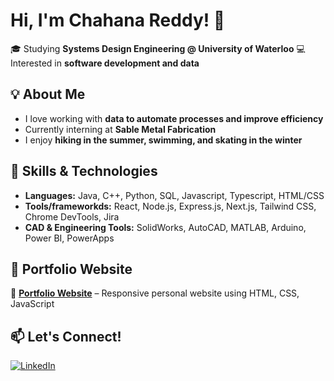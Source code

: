 # Hi, I'm Chahana Reddy! 👋

🎓 Studying **Systems Design Engineering @ University of Waterloo**
💻 Interested in **software development and data**  

## 💡 About Me
- I love working with **data to automate processes and improve efficiency**  
- Currently interning at **Sable Metal Fabrication**  
- I enjoy **hiking in the summer, swimming, and skating in the winter**  

## 🚀 Skills & Technologies
- **Languages:** Java, C++, Python, SQL, Javascript, Typescript, HTML/CSS
- **Tools/frameworkds:** React, Node.js, Express.js, Next.js, Tailwind CSS, Chrome DevTools, Jira
- **CAD & Engineering Tools:** SolidWorks, AutoCAD, MATLAB, Arduino, Power BI, PowerApps

## 📂 Portfolio Website
🔹 **[Portfolio Website](https://chahanareddy.netlify.app/)** – Responsive personal website using HTML, CSS, JavaScript

## 📫 Let's Connect!
[![LinkedIn](https://img.shields.io/badge/LinkedIn-0077B5?style=for-the-badge&logo=linkedin&logoColor=white)](https://www.linkedin.com/in/chahana-reddy-952a43281/) 
